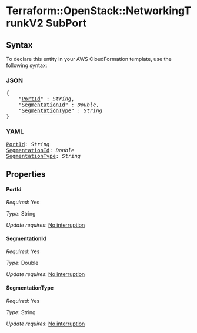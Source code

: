 # Terraform::OpenStack::NetworkingTrunkV2 SubPort

## Syntax

To declare this entity in your AWS CloudFormation template, use the following syntax:

### JSON

<pre>
{
    "<a href="#portid" title="PortId">PortId</a>" : <i>String</i>,
    "<a href="#segmentationid" title="SegmentationId">SegmentationId</a>" : <i>Double</i>,
    "<a href="#segmentationtype" title="SegmentationType">SegmentationType</a>" : <i>String</i>
}
</pre>

### YAML

<pre>
<a href="#portid" title="PortId">PortId</a>: <i>String</i>
<a href="#segmentationid" title="SegmentationId">SegmentationId</a>: <i>Double</i>
<a href="#segmentationtype" title="SegmentationType">SegmentationType</a>: <i>String</i>
</pre>

## Properties

#### PortId

_Required_: Yes

_Type_: String

_Update requires_: [No interruption](https://docs.aws.amazon.com/AWSCloudFormation/latest/UserGuide/using-cfn-updating-stacks-update-behaviors.html#update-no-interrupt)

#### SegmentationId

_Required_: Yes

_Type_: Double

_Update requires_: [No interruption](https://docs.aws.amazon.com/AWSCloudFormation/latest/UserGuide/using-cfn-updating-stacks-update-behaviors.html#update-no-interrupt)

#### SegmentationType

_Required_: Yes

_Type_: String

_Update requires_: [No interruption](https://docs.aws.amazon.com/AWSCloudFormation/latest/UserGuide/using-cfn-updating-stacks-update-behaviors.html#update-no-interrupt)


